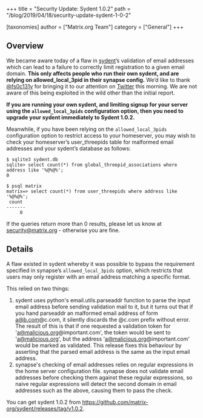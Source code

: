 +++
title = "Security Update: Sydent 1.0.2"
path = "/blog/2019/04/18/security-update-sydent-1-0-2"

[taxonomies]
author = ["Matrix.org Team"]
category = ["General"]
+++

## Overview

We became aware today of a flaw in [sydent](https://github.com/matrix-org/sydent)’s validation of email addresses which can lead to a failure to correctly limit registration to a given email domain.  **This only affects people who run their own sydent, and are relying on allowed_local_3pid in their synapse config.** We’d like to thank [@fs0c131y](https://twitter.com/fs0c131y) for bringing it to our attention on [Twitter](https://twitter.com/fs0c131y/status/1118791420624687104) this morning.  We are not aware of this being exploited in the wild other than the initial report.

**If you are running your own sydent, and limiting signup for your server using the `allowed_local_3pids` configuration option, then you need to upgrade your sydent immediately to Sydent 1.0.2.**

Meanwhile, if you have been relying on the `allowed_local_3pids` configuration option to restrict access to your homeserver, you may wish to check your homeserver’s user_threepids table for malformed email addresses and your sydent’s database as follows:

```
$ sqlite3 sydent.db 
sqlite> select count(*) from global_threepid_associations where address like '%@%@%';
0

$ psql matrix
matrix=> select count(*) from user_threepids where address like '%@%@%';
 count 
-------
     0
```

If the queries return more than 0 results, please let us know at [security@matrix.org](mailto:security@matrix.org) - otherwise you are fine.

## Details

A flaw existed in sydent whereby it was possible to bypass the requirement specified in synapse’s `allowed_local_3pids` option, which restricts that users may only register with an email address matching a specific format.

This relied on two things:

1. sydent uses python's email.utils.parseaddr function to parse the input email address before sending validation mail to it, but it turns out that if you hand parseaddr an malformed email address of form a@b.com@c.com, it silently discards the @c.com prefix without error.  The result of this is that if one requested a validation token for 'a@malicious.org@important.com', the token would be sent to 'a@malicious.org', but the address 'a@malicious.org@important.com' would be marked as validated.  This release fixes this behaviour by asserting that the parsed email address is the same as the input email address.
2. synapse's checking of email addresses relies on regular expressions in the home server configuration file. synapse does not validate email addresses before checking them against these regular expressions, so naive regular expressions will detect the second domain in email addresses such as the above, causing them to pass the check.

You can get sydent 1.0.2 from <https://github.com/matrix-org/sydent/releases/tag/v1.0.2>.
